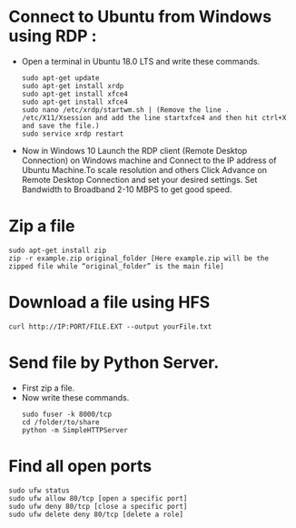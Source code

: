 # Connect to Ubuntu from Windows using RDP :
  
  - Open a terminal in Ubuntu 18.0 LTS and write these commands.
    ```
    sudo apt-get update
    sudo apt-get install xrdp
    sudo apt-get install xfce4
    sudo apt-get install xfce4
    sudo nano /etc/xrdp/startwm.sh | (Remove the line . /etc/X11/Xsession and add the line startxfce4 and then hit ctrl+X and save the file.)
    sudo service xrdp restart
    ```
  - Now in Windows 10 Launch the RDP client (Remote Desktop Connection) on Windows machine and Connect to the IP address of Ubuntu Machine.To scale resolution and others Click Advance on Remote Desktop Connection and set your desired settings. Set Bandwidth to Broadband 2-10 MBPS to get good speed.
     
      
# Zip a file 
  ```
  sudo apt-get install zip
  zip -r example.zip original_folder [Here example.zip will be the zipped file while “original_folder” is the main file]
  ```
  
# Download a file using HFS
  ```
  curl http://IP:PORT/FILE.EXT --output yourFile.txt
  ```
      
# Send file by Python Server.

  - First zip a file. 
  - Now write these commands.
    ```
    sudo fuser -k 8000/tcp
    cd /folder/to/share
    python -m SimpleHTTPServer
    ```

# Find all open ports
  ```
  sudo ufw status
  sudo ufw allow 80/tcp [open a specific port]
  sudo ufw deny 80/tcp [close a specific port]
  sudo ufw delete deny 80/tcp [delete a role]
  ```







